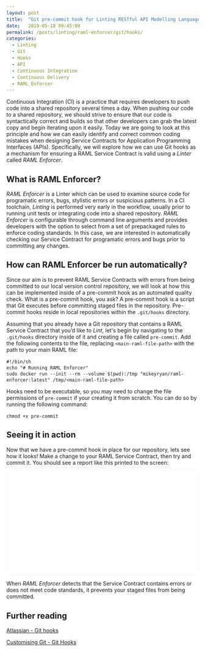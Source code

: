 ```yaml
---
layout: post
title:  "Git pre-commit hook for Linting RESTful API Modelling Language (RAML)"
date:   2019-05-18 09:45:00
permalink: /posts/linting/raml-enforcer/git/hooks/
categories:
  - Linting
  - Git
  - Hooks
  - API
  - Continuous Integration
  - Continuous Delivery
  - RAML Enforcer
---
```


Continuous Integration (CI) is a practice that requires developers to push code into a shared repository several times a day. When pushing our code to a shared repository, we should strive to ensure that our code is syntactically correct and builds so that other developers can grab the latest copy and begin iterating upon it easily. Today we are going to look at this principle and how we can easily identify and correct common coding mistakes when designing Service Contracts for Application Programming Interfaces (APIs). Specifically, we will explore how we can use Git hooks as a mechanism for ensuring a RAML Service Contract is valid using a *Linter* called *RAML Enforcer*.

## What is RAML Enforcer?
*RAML Enforcer* is a Linter which can be used to examine source code for programatic errors, bugs, stylistic errors or suspicious patterns. In a CI toolchain, *Linting* is performed very early in the workflow, usually prior to running unit tests or integrating code into a shared repository. *RAML Enforcer* is configurable through command line arguments and provides developers with the option to select from a set of prepackaged rules to enforce coding standards. In this case, we are interested in automatically checking our Service Contract for programatic errors and bugs prior to committing any changes.

## How can RAML Enforcer be run automatically?
Since our aim is to prevent RAML Service Contracts with errors from being committed to our local version control repository, we will look at how this can be implemented inside of a pre-commit hook as an automated quality check. What is a pre-commit hook, you ask? A pre-commit hook is a script that Git executes before committing staged files in the repository. Pre-commit hooks reside in local repositories within the ```.git/hooks``` directory.

Assuming that you already have a Git repository that contains a RAML Service Contract that you’d like to *Lint*, let's begin by navigating to the ```.git/hooks``` directory inside of it and creating a file called ```pre-commit```. Add the following contents to the file, replacing ```<main-raml-file-path>``` with the path to your main RAML file:
```
#!/bin/sh
echo "# Running RAML Enforcer"
sudo docker run --init --rm --volume $(pwd):/tmp "mikeyryan/raml-enforcer:latest" /tmp/<main-raml-file-path>
```
Hooks need to be executable, so you may need to change the file permissions of ```pre-commit``` if your creating it from scratch. You can do so by running the following command:
```
chmod +x pre-commit
```

## Seeing it in action
Now that we have a pre-commit hook in place for our repository, lets see how it looks! Make a change to your RAML Service Contract, then try and commit it. You should see a report like this printed to the screen:

![Git hook screenshot](/assets/images/posts/git-hook-linter-commit.svg)

When *RAML Enforcer* detects that the Service Contract contains errors or does not meet code standards, it prevents your staged files from being committed.

## Further reading
[Atlassian - Git hooks](https://www.atlassian.com/git/tutorials/git-hooks)

[Customising Git - Git Hooks](https://git-scm.com/book/en/v2/Customizing-Git-Git-Hooks)
